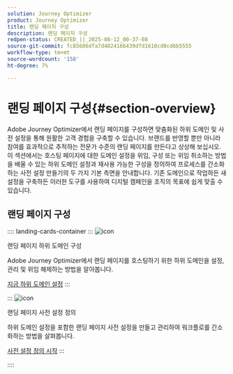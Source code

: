 ```yaml
---
solution: Journey Optimizer
product: Journey Optimizer
title: 랜딩 페이지 구성
description: 랜딩 페이지 구성
redpen-status: CREATED_||_2025-08-12_00-37-08
source-git-commit: fc85686dfa7d482416b439dfd1610cd0cd6b5555
workflow-type: tm+mt
source-wordcount: '158'
ht-degree: 7%

---
```



# 랜딩 페이지 구성{#section-overview}

Adobe Journey Optimizer에서 랜딩 페이지를 구성하면 맞춤화된 하위 도메인 및 사전 설정을 통해 원활한 고객 경험을 구축할 수 있습니다. 브랜드를 반영할 뿐만 아니라 참여를 효과적으로 추적하는 전문가 수준의 랜딩 페이지를 만든다고 상상해 보십시오. 이 섹션에서는 호스팅 페이지에 대한 도메인 설정을 위임, 구성 또는 위임 취소하는 방법을 배울 수 있는 하위 도메인 설정과 재사용 가능한 구성을 정의하여 프로세스를 간소화하는 사전 설정 만들기의 두 가지 기본 측면을 안내합니다. 기존 도메인으로 작업하든 새 설정을 구축하든 이러한 도구를 사용하여 디지털 캠페인을 조직의 목표에 쉽게 맞출 수 있습니다.

## 랜딩 페이지 구성

:::: landing-cards-container
:::
![icon](https://cdn.experienceleague.adobe.com/icons/gear.svg)

랜딩 페이지 하위 도메인 구성

Adobe Journey Optimizer에서 랜딩 페이지를 호스팅하기 위한 하위 도메인을 설정, 관리 및 위임 해제하는 방법을 알아봅니다.

[지금 하위 도메인 설정](../using/landing-pages/lp-subdomains.md)
:::

:::
![icon](https://cdn.experienceleague.adobe.com/icons/list-check.svg)

랜딩 페이지 사전 설정 정의

하위 도메인 설정을 포함한 랜딩 페이지 사전 설정을 만들고 관리하여 워크플로를 간소화하는 방법을 살펴봅니다.

[사전 설정 정의 시작](../using/landing-pages/lp-presets.md)
:::

::::
